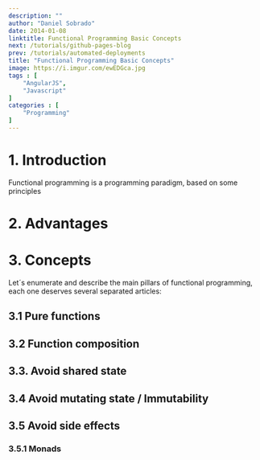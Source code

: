 ```yaml
---
description: ""
author: "Daniel Sobrado"
date: 2014-01-08
linktitle: Functional Programming Basic Concepts
next: /tutorials/github-pages-blog
prev: /tutorials/automated-deployments
title: "Functional Programming Basic Concepts"
image: https://i.imgur.com/ewEDGca.jpg
tags : [
    "AngularJS",
	"Javascript"
]
categories : [
	"Programming"
]
---
```


# 1. Introduction

Functional programming is a programming paradigm, based on some principles

# 2. Advantages

# 3. Concepts

Let´s enumerate and describe the main pillars of functional programming, each one deserves several separated articles:

## 3.1 Pure functions
## 3.2 Function composition
## 3.3. Avoid shared state
## 3.4 Avoid mutating state / Immutability
## 3.5 Avoid side effects

### 3.5.1 Monads

